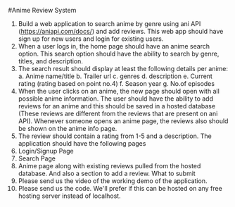 #Anime Review System

1. Build a web application to search anime by genre using ani API
   (https://aniapi.com/docs/) and add reviews. This web app should have sign up for
   new users and login for existing users.
2. When a user logs in, the home page should have an anime search option. This
   search option should have the ability to search by genre, titles, and description.
3. The search result should display at least the following details per anime:
   a. Anime name/title
   b. Trailer url
   c. genres
   d. description
   e. Current rating (rating based on point no.4)
   f. Season year
   g. No.of episodes
4. When the user clicks on an anime, the new page should open with all possible
   anime information. The user should have the ability to add reviews for an anime
   and this should be saved in a hosted database (These reviews are different from
   the reviews that are present on ani API). Whenever someone opens an anime
   page, the reviews also should be shown on the anime info page.
5. The review should contain a rating from 1-5 and a description.
   The application should have the following pages
6. Login/Signup Page
7. Search Page
8. Anime page along with existing reviews pulled from the hosted database. And
   also a section to add a review.
   What to submit
9. Please send us the video of the working demo of the application.
10. Please send us the code.
    We'll prefer if this can be hosted on any free hosting server instead of localhost.
